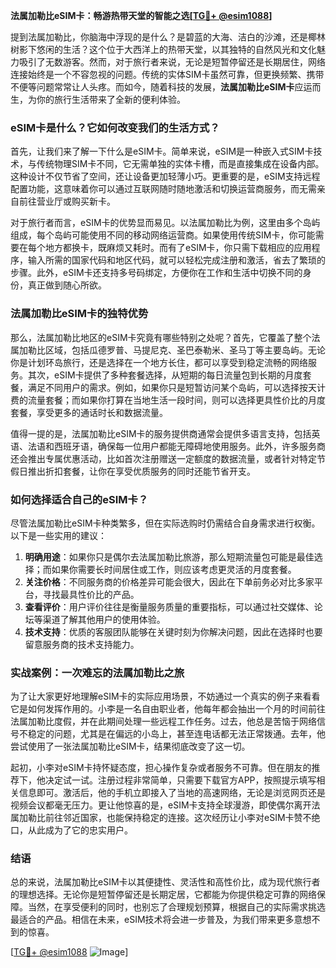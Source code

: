 **法属加勒比eSIM卡：畅游热带天堂的智能之选[[TG💪+ @esim1088](https://t.me/s/esim1088)]**

提到法属加勒比，你脑海中浮现的是什么？是碧蓝的大海、洁白的沙滩，还是椰林树影下悠闲的生活？这个位于大西洋上的热带天堂，以其独特的自然风光和文化魅力吸引了无数游客。然而，对于旅行者来说，无论是短暂停留还是长期居住，网络连接始终是一个不容忽视的问题。传统的实体SIM卡虽然可靠，但更换频繁、携带不便等问题常常让人头疼。而如今，随着科技的发展，**法属加勒比eSIM卡**应运而生，为你的旅行生活带来了全新的便利体验。

### eSIM卡是什么？它如何改变我们的生活方式？

首先，让我们来了解一下什么是eSIM卡。简单来说，eSIM是一种嵌入式SIM卡技术，与传统物理SIM卡不同，它无需单独的实体卡槽，而是直接集成在设备内部。这种设计不仅节省了空间，还让设备更加轻薄小巧。更重要的是，eSIM支持远程配置功能，这意味着你可以通过互联网随时随地激活和切换运营商服务，而无需亲自前往营业厅或购买新卡。

对于旅行者而言，eSIM卡的优势显而易见。以法属加勒比为例，这里由多个岛屿组成，每个岛屿可能使用不同的移动网络运营商。如果使用传统SIM卡，你可能需要在每个地方都换卡，既麻烦又耗时。而有了eSIM卡，你只需下载相应的应用程序，输入所需的国家代码和地区代码，就可以轻松完成注册和激活，省去了繁琐的步骤。此外，eSIM卡还支持多号码绑定，方便你在工作和生活中切换不同的身份，真正做到随心所欲。

### 法属加勒比eSIM卡的独特优势

那么，法属加勒比地区的eSIM卡究竟有哪些特别之处呢？首先，它覆盖了整个法属加勒比区域，包括瓜德罗普、马提尼克、圣巴泰勒米、圣马丁等主要岛屿。无论你是计划环岛旅行，还是选择在一个地方长住，都可以享受到稳定流畅的网络服务。其次，eSIM卡提供了多种套餐选择，从短期的每日流量包到长期的月度套餐，满足不同用户的需求。例如，如果你只是短暂访问某个岛屿，可以选择按天计费的流量套餐；而如果你打算在当地生活一段时间，则可以选择更具性价比的月度套餐，享受更多的通话时长和数据流量。

值得一提的是，法属加勒比eSIM卡的服务提供商通常会提供多语言支持，包括英语、法语和西班牙语，确保每一位用户都能无障碍地使用服务。此外，许多服务商还会推出专属优惠活动，比如首次注册赠送一定额度的数据流量，或者针对特定节假日推出折扣套餐，让你在享受优质服务的同时还能节省开支。

### 如何选择适合自己的eSIM卡？

尽管法属加勒比eSIM卡种类繁多，但在实际选购时仍需结合自身需求进行权衡。以下是一些实用的建议：

1. **明确用途**：如果你只是偶尔去法属加勒比旅游，那么短期流量包可能是最佳选择；而如果你需要长时间居住或工作，则应该考虑更灵活的月度套餐。
2. **关注价格**：不同服务商的价格差异可能会很大，因此在下单前务必对比多家平台，寻找最具性价比的产品。
3. **查看评价**：用户评价往往是衡量服务质量的重要指标，可以通过社交媒体、论坛等渠道了解其他用户的使用体验。
4. **技术支持**：优质的客服团队能够在关键时刻为你解决问题，因此在选择时也要留意服务商的技术支持能力。

### 实战案例：一次难忘的法属加勒比之旅

为了让大家更好地理解eSIM卡的实际应用场景，不妨通过一个真实的例子来看看它是如何发挥作用的。小李是一名自由职业者，他每年都会抽出一个月的时间前往法属加勒比度假，并在此期间处理一些远程工作任务。过去，他总是苦恼于网络信号不稳定的问题，尤其是在偏远的小岛上，甚至连电话都无法正常拨通。去年，他尝试使用了一张法属加勒比eSIM卡，结果彻底改变了这一切。

起初，小李对eSIM卡持怀疑态度，担心操作复杂或者服务不可靠。但在朋友的推荐下，他决定试一试。注册过程非常简单，只需要下载官方APP，按照提示填写相关信息即可。激活后，他的手机立即接入了当地的高速网络，无论是浏览网页还是视频会议都毫无压力。更让他惊喜的是，eSIM卡支持全球漫游，即使偶尔离开法属加勒比前往邻近国家，也能保持稳定的连接。这次经历让小李对eSIM卡赞不绝口，从此成为了它的忠实用户。

### 结语

总的来说，法属加勒比eSIM卡以其便捷性、灵活性和高性价比，成为现代旅行者的理想选择。无论你是短暂停留还是长期定居，它都能为你提供稳定可靠的网络保障。当然，在享受便利的同时，也别忘了合理规划预算，根据自己的实际需求挑选最适合的产品。相信在未来，eSIM技术将会进一步普及，为我们带来更多意想不到的惊喜。

[[TG💪+ @esim1088](https://t.me/s/esim1088) ![Image](https://i.postimg.cc/4NQfJmqS/Snipaste-2025-05-13-00-14-12.png)]